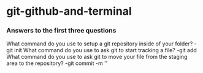 # git-github-and-terminal

### Answers to the first three questions
What command do you use to setup a git repository inside of your folder?
-git init
What command do you use to ask git to start tracking a file?
-git add
What command do you use to ask git to move your file from the staging area to the repository?
-git commit -m ''